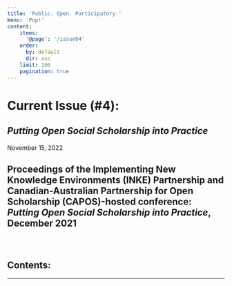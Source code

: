 ```yaml
---
title: 'Public. Open. Participatory.'
menu: 'Pop!'
content:
    items:
      '@page': '/issue04'
    order:
      by: default
      dir: asc
    limit: 100
    pagination: true
---
```



# Current Issue (#4): 

## *Putting Open Social Scholarship into Practice*

November 15, 2022

## Proceedings of the Implementing New Knowledge Environments (INKE) Partnership and Canadian-Australian Partnership for Open Scholarship (CAPOS)-hosted conference: *Putting Open Social Scholarship into Practice*, December 2021


###   &nbsp;

<h2>Contents:</h2>

----


